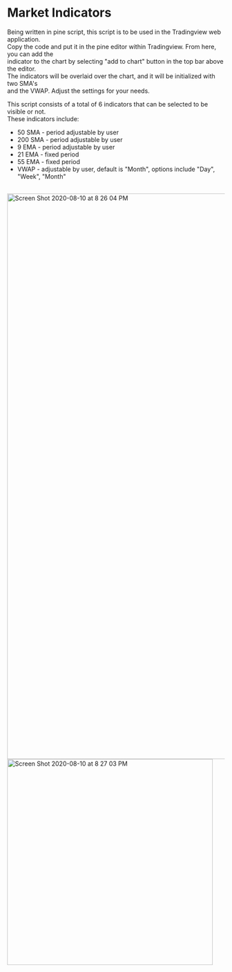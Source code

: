# Market Indicators
Being written in pine script, this script is to be used in the Tradingview web application. <br/>
Copy the code and put it in the pine editor within Tradingview. From here, you can add the <br/>
indicator to the chart by selecting "add to chart" button in the top bar above the editor.<br/>
The indicators will be overlaid over the chart, and it will be initialized with two SMA's <br/>
and the VWAP. Adjust the settings for your needs. <br/>

This script consists of a total of 6 indicators that can be selected to be visible or not.<br/>These indicators include: 
<ul>
  <li>50  SMA   - period adjustable by user</li>
  <li>200 SMA   - period adjustable by user</li>
  <li>9   EMA   - period adjustable by user</li>
  <li>21  EMA   - fixed period</li>
  <li>55  EMA   - fixed period</li>
  <li>VWAP      - adjustable by user, default is "Month", options include "Day", "Week", "Month"</li>
</ul>
<br/>
<img width="1307" alt="Screen Shot 2020-08-10 at 8 26 04 PM" src="https://user-images.githubusercontent.com/47867514/89874529-924ceb00-db81-11ea-9d0a-6bb30f7f1371.png">

<img width="476" alt="Screen Shot 2020-08-10 at 8 27 03 PM" src="https://user-images.githubusercontent.com/47867514/89875540-ff14b500-db82-11ea-9bb8-ffbf033328c1.png">

